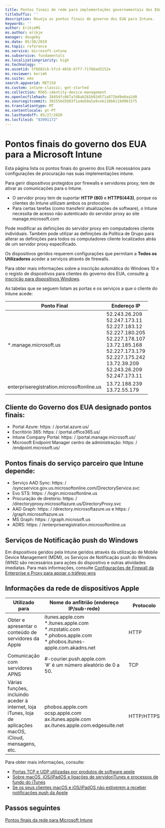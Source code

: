 ```yaml
---
title: Pontos finais de rede para implementações governamentais dos EUA - Microsoft Intune
titleSuffix: ''
description: Reveja os pontos finais do governo dos EUA para Intune.
keywords: ''
author: ErikjeMS
ms.author: erikje
manager: dougeby
ms.date: 05/30/2019
ms.topic: reference
ms.service: microsoft-intune
ms.subservice: fundamentals
ms.localizationpriority: high
ms.technology: ''
ms.assetid: 5f6682cb-5fcd-4018-b7f7-71768ad3152e
ms.reviewer: kerimh
ms.suite: ems
search.appverid: MET150
ms.custom: intune-classic; get-started
ms.collection: M365-identity-device-management
ms.openlocfilehash: 28454fc067a7d8ab281b92d571a872bd9e0aa2d0
ms.sourcegitcommit: 302556d3b03f1a4eb9a5a9ce6138b8119d901575
ms.translationtype: MT
ms.contentlocale: pt-PT
ms.lasthandoff: 05/27/2020
ms.locfileid: "83991172"
---
```

# <a name="us-government-endpoints-for-microsoft-intune"></a>Pontos finais do governo dos EUA para a Microsoft Intune

Esta página lista os pontos finais do governo dos EUA necessários para configurações de procuração nas suas implementações intune.

Para gerir dispositivos protegidos por firewalls e servidores proxy, tem de ativar as comunicações para o Intune.

- O servidor proxy tem de suportar **HTTP (80)** e **HTTPS(443)**, porque os clientes do Intune utilizam ambos os protocolos
- Para certas tarefas (como transferir atualizações de software), o Intune necessita de acesso não autenticado do servidor proxy ao site manage.microsoft.com

Pode modificar as definições do servidor proxy em computadores cliente individuais. Também pode utilizar as definições da Política de Grupo para alterar as definições para todos os computadores cliente localizados atrás de um servidor proxy especificado.

Os dispositivos geridos requerem configurações que permitam a **Todos os Utilizadores** aceder a serviços através de firewalls.

Para obter mais informações sobre a inscrição automática do Windows 10 e o registo de dispositivos para clientes do governo dos EUA, consulte [a inscrição para dispositivos Windows](../enrollment/windows-enroll.md#windows-10-auto-enrollment-and-device-registration).

As tabelas que se seguem listam as portas e os serviços a que o cliente do Intune acede:

|**Ponto Final**|**Endereço IP**|
|---------------------|-----------|
|*.manage.microsoft.us | 52.243.26.209 <br> 52.247.173.11 <br> 52.227.183.12 <br>52.227.180.205 <br> 52.227.178.107 <br> 13.72.185.168 <br> 52.227.173.179 <br> 52.227.175.242 <br> 13.72.39.209 <br> 52.243.26.209 <br> 52.247.173.11 |
| enterpriseregistration.microsoftonline.us | 13.72.188.239 <br> 13.72.55.179 |

## <a name="us-government-customer-designated-endpoints"></a>Cliente do Governo dos EUA designado pontos finais:
- Portal Azure: https: \/ /portal.azure.us/ 
- Escritório 365: https: \/ /portal.office365.us/ 
- Intune Company Portal: https: \/ /portal.manage.microsoft.us/ 
- Microsoft Endpoint Manager centro de administração: https: \/ /endpoint.microsoft.us/

## <a name="partner-service-endpoints-that-intune-depends-on"></a>Pontos finais do serviço parceiro que Intune depende:
- Serviço AAD Sync: https: \/ /syncservice.gov.us.microsoftonline.com/DirectoryService.svc
- Evo STS: https: \/ /login.microsoftonline.us
- Procuração de diretório: https: \/ /directoryproxy.microsoftazure.us/DirectoryProxy.svc
- AAD Graph: https: \/ /directory.microsoftazure.us e https: \/ /graph.microsoftazure.us
- MS Graph: https: \/ /graph.microsoft.us
- ADRS: https: \/ /enterpriseregistration.microsoftonline.us

## <a name="windows-push-notification-services"></a>Serviços de Notificação push do Windows
Em dispositivos geridos pela Intune geridos através da utilização de Mobile Device Management (MDM), os Serviços de Notificação push do Windows (WNS) são necessários para ações do dispositivo e outras atividades imediatas. Para mais informações, consulte [Configurações de Firewall da Enterprise e Proxy para apoiar o tráfego wns](https://docs.microsoft.com/windows/uwp/design/shell/tiles-and-notifications/firewall-allowlist-config)

## <a name="apple-device-network-information"></a>Informações da rede de dispositivos Apple

|**Utilizado para**|**Nome do anfitrião (endereço IP/sub-rede)**|**Protocolo**|**Porto**|
|------------|-----------|------------|-----------|
|Obter e apresentar o conteúdo de servidores da Apple|itunes.apple.com<br>\*.itunes.apple.com<br>\*.mzstatic.com<br>\*.phobos.apple.com<br>\*.phobos.itunes-apple.com.akadns.net|HTTP|80|
|Comunicação com servidores APNS|#-courier.push.apple.com<br>'#' é um número aleatório de 0 a 50.|TCP|5223 e 443|
|Várias funções, incluindo aceder à internet, loja iTunes, loja de aplicações macOS, iCloud, mensagens, etc.|phobos.apple.com<br>ocsp.apple.com<br>ax.itunes.apple.com<br>ax.itunes.apple.com.edgesuite.net|HTTP/HTTPS|80 ou 443|

Para obter mais informações, consulte:

- [Portas TCP e UDP utilizadas por produtos de software apple](https://support.apple.com/HT202944)
- [Sobre macOS, iOS/iPadOS e ligações de servidoriTunes e processos de fundo do iTunes](https://support.apple.com/HT201999)
- [Se os seus clientes macOS e iOS/iPadOS não estiverem a receber notificações push da Apple](https://support.apple.com/HT203609)

## <a name="next-steps"></a>Passos seguintes
[Pontos finais da rede para Microsoft Intune](intune-endpoints.md)

